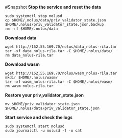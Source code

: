 #Snapshot
<b>Stop the service and reset the data</b>

```
sudo systemctl stop nolusd
cp $HOME/.nolus/data/priv_validator_state.json $HOME/.nolus/priv_validator_state.json.backup
rm -rf $HOME/.nolus/data
```

<b>Download data</b>

```
wget http://162.55.169.70/nolus/data_nolus-rila.tar
tar -xf data_nolus-rila.tar -C $HOME/.nolus/data/
rm data_nolus-rila.tar
```

<b>Download wasm</b>

```
wget http://162.55.169.70/nolus/wasm_nolus-rila.tar
mkdir $HOME/.nolus/wasm/
tar -xf wasm_nolus-rila.tar -C $HOME/.nolus/wasm/
rm wasm_nolus-rila.tar
```

<b>Restore your priv_validator_state.json</b>
```
mv $HOME/priv_validator_state.json $HOME/.nolus/data/priv_validator_state.json
```
<b>Start service and check the logs</b>
```
sudo systemctl start nolusd 
sudo journalctl -u nolusd -f -o cat
```
